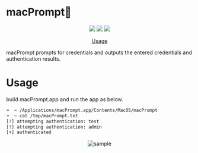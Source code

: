 # macPrompt🎣
<p align="center">
<a href="https://opensource.org/licenses/MIT"><img src="https://img.shields.io/badge/license-MIT-_red.svg"></a>
<a href="https://github.com/kawakatz/macPrompt/issues"><img src="https://img.shields.io/badge/contributions-welcome-brightgreen.svg?style=flat"></a>
<a href="https://twitter.com/kawakatz"><img src="https://img.shields.io/twitter/follow/kawakatz.svg?logo=twitter"></a>
</p>

<p align="center">
  <a href="#usage">Usage</a>
</p>


macPrompt prompts for credentials and outputs the entered credentials and authentication results.

# Usage
build macPrompt.app and run the app as below.
```sh
➜  ~ /Applications/macPrompt.app/Contents/MacOS/macPrompt
➜  ~ cat /tmp/macPrompt.txt
[!] attempting authentication: test
[!] attempting authentication: admin
[+] authenticated
```

<div align="center">
<img src="https://user-images.githubusercontent.com/61583766/193376483-47996085-65c3-4cc8-a10b-deee2e9c7d0c.gif" title="sample">
</div>
